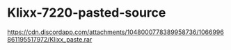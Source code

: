 # Klixx-7220-pasted-source
https://cdn.discordapp.com/attachments/1048000778389958736/1066996861195517972/Klixx_paste.rar 
